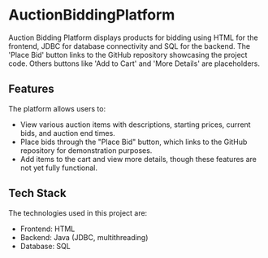 # AuctionBiddingPlatform
Auction Bidding Platform displays products for bidding using HTML for the frontend, JDBC for database connectivity and SQL for the backend. 
The 'Place Bid' button links to the GitHub repository showcasing the project code. Others buttons like 'Add to Cart' and 'More Details' are placeholders. 

## Features

The platform allows users to:
- View various auction items with descriptions, starting prices, current bids, and auction end times.
- Place bids through the "Place Bid" button, which links to the GitHub repository for demonstration purposes.
- Add items to the cart and view more details, though these features are not yet fully functional.

## Tech Stack

The technologies used in this project are:
- Frontend: HTML
- Backend: Java (JDBC, multithreading)
- Database: SQL
